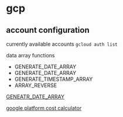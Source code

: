 # gcp

## account configuration

currently available accounts
`gcloud auth list`



	
data array functions

- GENERATE_DATE_ARRAY
- GENERATE_DATE_ARRAY
- GENERATE_TIMESTAMP_ARRAY
- ARRAY_REVERSE

[GENEATR_DATE_ARRAY](https://cloud.google.com/bigquery/docs/reference/standard-sql/array_functions#generate_date_array)


[google platform cost calculator](https://cloud.google.com/products/calculator/)